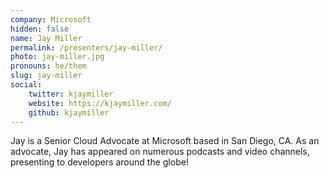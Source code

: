 ```yaml
---
company: Microsoft
hidden: false
name: Jay Miller
permalink: /presenters/jay-miller/
photo: jay-miller.jpg
pronouns: he/them
slug: jay-miller
social:
    twitter: kjaymiller
    website: https://kjaymiller.com/
    github: kjaymiller
---
```


Jay is a Senior Cloud Advocate at Microsoft based in San Diego, CA. As an advocate, Jay has appeared on numerous podcasts and video channels, presenting to developers around the globe!
